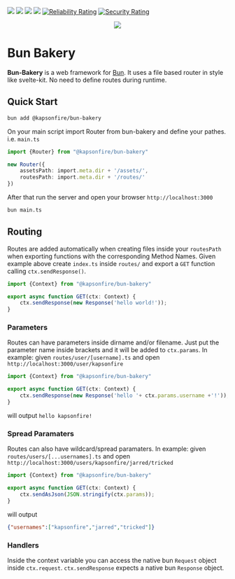 [![](https://img.shields.io/npm/l/@kapsonfire/bun-bakery?color=red&style=flat-square)](https://www.npmjs.com/package/@kapsonfire/bun-bakery)
[![](https://img.shields.io/npm/v/@kapsonfire/bun-bakery?color=red&style=flat-square)](https://www.npmjs.com/package/@kapsonfire/bun-bakery)
[![](https://img.shields.io/npm/dw/@kapsonfire/bun-bakery?color=red&style=flat-square)](https://www.npmjs.com/package/@kapsonfire/bun-bakery)
[![](https://img.shields.io/npm/dt/@kapsonfire/bun-bakery?color=red&style=flat-square)](https://www.npmjs.com/package/@kapsonfire/bun-bakery)
[![Reliability Rating](https://sonarcloud.io/api/project_badges/measure?project=Kapsonfire-DE_bun-bakery&metric=reliability_rating)](https://sonarcloud.io/summary/new_code?id=Kapsonfire-DE_bun-bakery)
[![Security Rating](https://sonarcloud.io/api/project_badges/measure?project=Kapsonfire-DE_bun-bakery&metric=security_rating)](https://sonarcloud.io/summary/new_code?id=Kapsonfire-DE_bun-bakery)
<div align="center">

![](https://user-images.githubusercontent.com/67053124/178574093-60d51387-0f65-4c64-a29b-b8c5baefde7e.png)

</div>

# Bun Bakery

**Bun-Bakery** is a web framework for [Bun](https://github.com/oven-sh/bun). It uses a file based router in style like svelte-kit. No need to define routes during runtime.


## Quick Start
```bash
bun add @kapsonfire/bun-bakery
```

On your main script import Router from bun-bakery and define your pathes. i.e. `main.ts`
```typescript
import {Router} from "@kapsonfire/bun-bakery"

new Router({
    assetsPath: import.meta.dir + '/assets/',
    routesPath: import.meta.dir + '/routes/'
})
```

After that run the server and open your browser `http://localhost:3000`
```bash
bun main.ts
```

## Routing
Routes are added automatically when creating files inside your `routesPath` when exporting functions with the corresponding Method Names.
Given example above create `index.ts` inside `routes/` and export a `GET` function calling `ctx.sendResponse()`.

```typescript
import {Context} from "@kapsonfire/bun-bakery"

export async function GET(ctx: Context) {
    ctx.sendResponse(new Response('hello world!'));
}
```

### Parameters
Routes can have parameters inside dirname and/or filename. Just put the parameter name inside brackets and it will be added to `ctx.params`.
In example: given `routes/user/[username].ts` and open `http://localhost:3000/user/kapsonfire` 
```typescript
import {Context} from "@kapsonfire/bun-bakery"

export async function GET(ctx: Context) {
    ctx.sendResponse(new Response('hello '+ ctx.params.username +'!'));
}
``` 
will output `hello kapsonfire!`

### Spread Paramaters
Routes can also have wildcard/spread paramaters.
In example: given `routes/users/[...usernames].ts` and open `http://localhost:3000/users/kapsonfire/jarred/tricked`
```typescript
import {Context} from "@kapsonfire/bun-bakery"

export async function GET(ctx: Context) {
    ctx.sendAsJson(JSON.stringify(ctx.params));
}
``` 

will output 
```json
{"usernames":["kapsonfire","jarred","tricked"]}
``` 



### Handlers
Inside the context variable you can access the native bun `Request` object inside `ctx.request`.
`ctx.sendResponse` expects a native bun `Response` object.